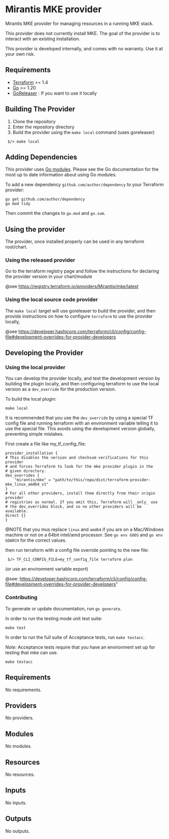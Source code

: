 # Mirantis MKE provider

Mirantis MKE provider for managing resources in a running MKE stack.

This provider does not currently install MKE. The goal of the provider 
is to interact with an existing installation.

This provider is developed internally, and comes with no warranty. Use it 
at your own risk.

## Requirements

- [Terraform](https://www.terraform.io/downloads.html) >= 1.4
- [Go](https://golang.org/doc/install) >= 1.20
- [GoReleaser](https://goreleaser.com/) : If you want to use it locally

## Building The Provider

1. Clone the repository
2. Enter the repository directory
3. Build the provider using the `make local` command (uses goreleaser)

```shell
 $/> make local
```

## Adding Dependencies

This provider uses [Go modules](https://github.com/golang/go/wiki/Modules).
Please see the Go documentation for the most up to date information about using
Go modules.

To add a new dependency `github.com/author/dependency` to your Terraform provider:

```shell
go get github.com/author/dependency
go mod tidy
```

Then commit the changes to `go.mod` and `go.sum`.


## Using the provider

The provider, once installed properly can be used in any terraform root/chart.

### Using the released provider

Go to the terraform registry page and follow the instructions for declaring
the provider version in your chart/module

@see https://registry.terraform.io/providers/Mirantis/mke/latest

### Using the local source code provider

The `make local` target will use goreleaser to build the provider, and
then provide instructions on how to configure `terraform` to use the
provider locally,

@see https://developer.hashicorp.com/terraform/cli/config/config-file#development-overrides-for-provider-developers

## Developing the Provider

### Using the local provider

You can develop the provider locally, and test the development version by building
the plugin locally, and then configuring terraform to use the local version as a
`dev_override` for the production version.

To build the local plugin:
```
make local
```

It is recommended that you use the `dev_override` by using a special TF config file
and running terraform with an environment variable telling it to use the special file.
This avoids using the development version globally, preventing simple mistakes.

First create a file like my_tf_config_file:

```
provider_installation {
# This disables the version and checksum verifications for this provider
# and forces Terraform to look for the mke provider plugin in the
# given directory.
dev_overrides {
	"mirantis/mke" = "path/to/this/repo/dist/terraform-provider-mke_linux_amd64_v1"
}
# For all other providers, install them directly from their origin provider
# registries as normal. If you omit this, Terraform will _only_ use
# the dev_overrides block, and so no other providers will be available.
direct {}
}
```

@NOTE that you mus replace `linux` and `amd64` if you are on a Mac/Windows machine
  or not on a 64bit intel/amd processor.  See `go env GOOS` and `go env GOARCH` for
  the correct values.

then run terraform with a config file override pointing to the new file:
```
 $/> TF_CLI_CONFIG_FILE=my_tf_config_file terraform plan
```
(or use an environment variable export)

@see: https://developer.hashicorp.com/terraform/cli/config/config-file#development-overrides-for-provider-developers"

### Contributing

To generate or update documentation, run `go generate`.

In order to run the testing mode unit test suite:

```
make test
```

In order to run the full suite of Acceptance tests, run `make testacc`.

*Note:* Acceptance tests require that you have an environment set up for
		testing that mke can use.

```shell
make testacc
```

<!-- BEGIN_TF_DOCS -->
## Requirements

No requirements.

## Providers

No providers.

## Modules

No modules.

## Resources

No resources.

## Inputs

No inputs.

## Outputs

No outputs.
<!-- END_TF_DOCS -->
